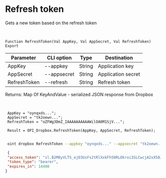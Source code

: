﻿---
sidebar_position: 3
---

# Refresh token
 Gets a new token based on the refresh token


<br/>


`Function RefreshToken(Val AppKey, Val AppSecret, Val RefreshToken) Export`

 | Parameter | CLI option | Type | Destination |
 |-|-|-|-|
 | AppKey | --appkey | String | Application key |
 | AppSecret | --appsecret | String | Application secret |
 | RefreshToken | --refresh | String | Refresh token |

 
 Returns: Map Of KeyAndValue - serialized JSON response from Dropbox

<br/>




```bsl title="Code example"
 AppKey = "oynqxds...";
 AppSecret = "tk2oewn...";
 RefreshToken = "oZFWg3DmZ_IAAAAAAAAAAWilOA0M1SjV...";
 
 Result = OPI_Dropbox.RefreshToken(AppKey, AppSecret, RefreshToken);
```
	


```sh title="CLI command example"
 
 oint dropbox RefreshToken --appkey "oynqxds..." --appsecret "tk2oewn..." --refresh "oZFWg3DmZ_IAAAAAAAAAAWilOA0M1SjV..."

```

```json title="Result"
 {
 "access_token": "sl.B2M8yVLTS_ojO3UsFs2tRlXxkFh50RLOkroi3SLCwcjA2xX58JY__GXKh9vPGnGcfDkkTJJYB1Wn9tFvj6cRs3w04TnfaBQnJiOfUb58UHexTCAdck9xNFIBAQjuAQKUtkoht66bvsu4oh6Wl6gQpvU",
 "token_type": "bearer",
 "expires_in": 14400
}
```
